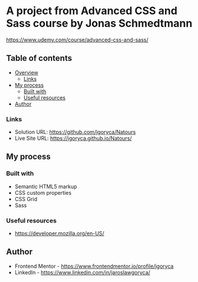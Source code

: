 # A project from Advanced CSS and Sass course by Jonas Schmedtmann
https://www.udemy.com/course/advanced-css-and-sass/


## Table of contents

- [Overview](#overview)
  - [Links](#links)
- [My process](#my-process)
  - [Built with](#built-with)
  - [Useful resources](#useful-resources)
- [Author](#author)

### Links

- Solution URL: https://github.com/jgoryca/Natours
- Live Site URL: https://jgoryca.github.io/Natours/

## My process

### Built with

- Semantic HTML5 markup
- CSS custom properties
- CSS Grid
- Sass

### Useful resources

- https://developer.mozilla.org/en-US/ 

## Author

- Frontend Mentor - https://www.frontendmentor.io/profile/jgoryca
- LinkedIn - https://www.linkedin.com/in/jaroslawgoryca/


